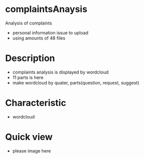 # complaintsAnaysis
Analysis of complaints
- personal information issue to upload
- using amounts of 48 files 
# Description
- complaints analysis is displayed by wordcloud
- 11 parts is here
- make wordcloud by quater, parts(question, request, suggest)
# Characteristic
- wordcloud
# Quick view
- please image here
